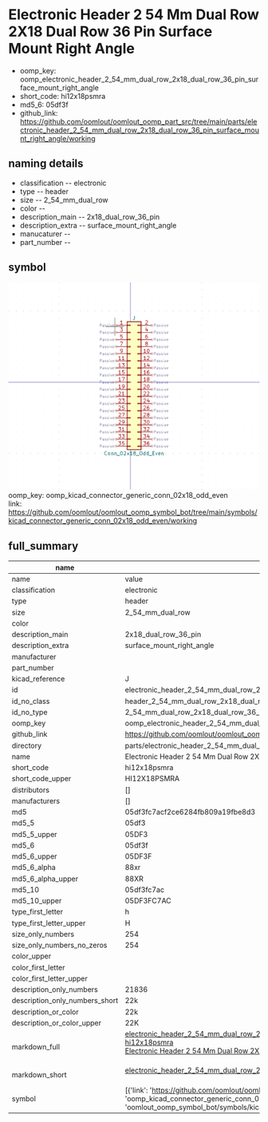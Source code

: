 # Electronic Header 2 54 Mm Dual Row 2X18 Dual Row 36 Pin Surface Mount Right Angle

  
* oomp_key: oomp_electronic_header_2_54_mm_dual_row_2x18_dual_row_36_pin_surface_mount_right_angle 
* short_code: hi12x18psmra
* md5_6: 05df3f  
* github_link: https://github.com/oomlout/oomlout_oomp_part_src/tree/main/parts/electronic_header_2_54_mm_dual_row_2x18_dual_row_36_pin_surface_mount_right_angle/working  
## naming details
* classification -- electronic
* type -- header
* size -- 2_54_mm_dual_row
* color -- 
* description_main -- 2x18_dual_row_36_pin
* description_extra -- surface_mount_right_angle
* manucaturer -- 
* part_number -- 



## symbol

![](symbol/0/working/working_600.png)  
oomp_key: oomp_kicad_connector_generic_conn_02x18_odd_even  
link: https://github.com/oomlout/oomlout_oomp_symbol_bot/tree/main/symbols/kicad_connector_generic_conn_02x18_odd_even/working  


## full_summary
| name | value | 
| --- | --- | 
| name | value | 
| classification | electronic | 
| type | header | 
| size | 2_54_mm_dual_row | 
| color |  | 
| description_main | 2x18_dual_row_36_pin | 
| description_extra | surface_mount_right_angle | 
| manufacturer |  | 
| part_number |  | 
| kicad_reference | J | 
| id | electronic_header_2_54_mm_dual_row_2x18_dual_row_36_pin_surface_mount_right_angle | 
| id_no_class | header_2_54_mm_dual_row_2x18_dual_row_36_pin_surface_mount_right_angle | 
| id_no_type | 2_54_mm_dual_row_2x18_dual_row_36_pin_surface_mount_right_angle | 
| oomp_key | oomp_electronic_header_2_54_mm_dual_row_2x18_dual_row_36_pin_surface_mount_right_angle | 
| github_link | https://github.com/oomlout/oomlout_oomp_part_src/tree/main/parts/electronic_header_2_54_mm_dual_row_2x18_dual_row_36_pin_surface_mount_right_angle/working | 
| directory | parts/electronic_header_2_54_mm_dual_row_2x18_dual_row_36_pin_surface_mount_right_angle | 
| name | Electronic Header 2 54 Mm Dual Row 2X18 Dual Row 36 Pin Surface Mount Right Angle | 
| short_code | hi12x18psmra | 
| short_code_upper | HI12X18PSMRA | 
| distributors | [] | 
| manufacturers | [] | 
| md5 | 05df3fc7acf2ce6284fb809a19fbe8d3 | 
| md5_5 | 05df3 | 
| md5_5_upper | 05DF3 | 
| md5_6 | 05df3f | 
| md5_6_upper | 05DF3F | 
| md5_6_alpha | 88xr | 
| md5_6_alpha_upper | 88XR | 
| md5_10 | 05df3fc7ac | 
| md5_10_upper | 05DF3FC7AC | 
| type_first_letter | h | 
| type_first_letter_upper | H | 
| size_only_numbers | 254 | 
| size_only_numbers_no_zeros | 254 | 
| color_upper |  | 
| color_first_letter |  | 
| color_first_letter_upper |  | 
| description_only_numbers | 21836 | 
| description_only_numbers_short | 22k | 
| description_or_color | 22k | 
| description_or_color_upper | 22K | 
| markdown_full | [electronic_header_2_54_mm_dual_row_2x18_dual_row_36_pin_surface_mount_right_angle](https://github.com/oomlout/oomlout_oomp_part_src/tree/main/parts/electronic_header_2_54_mm_dual_row_2x18_dual_row_36_pin_surface_mount_right_angle/working)<br>[hi12x18psmra](https://github.com/oomlout/oomlout_oomp_part_src/tree/main/parts/electronic_header_2_54_mm_dual_row_2x18_dual_row_36_pin_surface_mount_right_angle/working)<br>[Electronic Header 2 54 Mm Dual Row 2X18 Dual Row 36 Pin Surface Mount Right Angle](https://github.com/oomlout/oomlout_oomp_part_src/tree/main/parts/electronic_header_2_54_mm_dual_row_2x18_dual_row_36_pin_surface_mount_right_angle/working)<br><br> | 
| markdown_short | [electronic_header_2_54_mm_dual_row_2x18_dual_row_36_pin_surface_mount_right_angle](https://github.com/oomlout/oomlout_oomp_part_src/tree/main/parts/electronic_header_2_54_mm_dual_row_2x18_dual_row_36_pin_surface_mount_right_angle/working)<br><br> | 
| symbol | [{'link': 'https://github.com/oomlout/oomlout_oomp_symbol_bot/tree/main/symbols/kicad_connector_generic_conn_02x18_odd_even', 'oomp_key': 'oomp_kicad_connector_generic_conn_02x18_odd_even', 'directory': 'oomlout_oomp_symbol_bot/symbols/kicad_connector_generic_conn_02x18_odd_even//working/working.kicad_sym'}] | 
